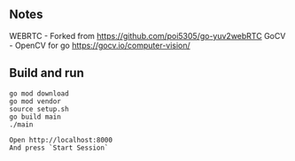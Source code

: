## Notes
WEBRTC - Forked from https://github.com/poi5305/go-yuv2webRTC
GoCV - OpenCV for go https://gocv.io/computer-vision/

## Build and run
```
go mod download
go mod vendor
source setup.sh
go build main
./main

Open http://localhost:8000
And press `Start Session`
```

